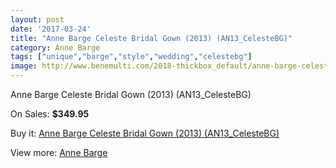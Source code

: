 ```yaml
---
layout: post
date: '2017-03-24'
title: "Anne Barge Celeste Bridal Gown (2013) (AN13_CelesteBG)"
category: Anne Barge
tags: ["unique","barge","style","wedding","celestebg"]
image: http://www.benemulti.com/2018-thickbox_default/anne-barge-celeste-bridal-gown-2013-an13celestebg.jpg
---
```

Anne Barge Celeste Bridal Gown (2013) (AN13_CelesteBG)

On Sales: **$349.95**
<a href="https://www.benemulti.com/en/anne-barge/802-anne-barge-celeste-bridal-gown-2013-an13celestebg.html"><amp-img layout="responsive" width="600" height="600" src="//www.benemulti.com/2018-thickbox_default/anne-barge-celeste-bridal-gown-2013-an13celestebg.jpg" alt="Anne Barge Celeste Bridal Gown (2013) (AN13_CelesteBG) 0" /></a>
<a href="https://www.benemulti.com/en/anne-barge/802-anne-barge-celeste-bridal-gown-2013-an13celestebg.html"><amp-img layout="responsive" width="600" height="600" src="//www.benemulti.com/2019-thickbox_default/anne-barge-celeste-bridal-gown-2013-an13celestebg.jpg" alt="Anne Barge Celeste Bridal Gown (2013) (AN13_CelesteBG) 1" /></a>

Buy it: [Anne Barge Celeste Bridal Gown (2013) (AN13_CelesteBG)](https://www.benemulti.com/en/anne-barge/802-anne-barge-celeste-bridal-gown-2013-an13celestebg.html "Anne Barge Celeste Bridal Gown (2013) (AN13_CelesteBG)")

View more: [Anne Barge](https://www.benemulti.com/en/12-anne-barge "Anne Barge")